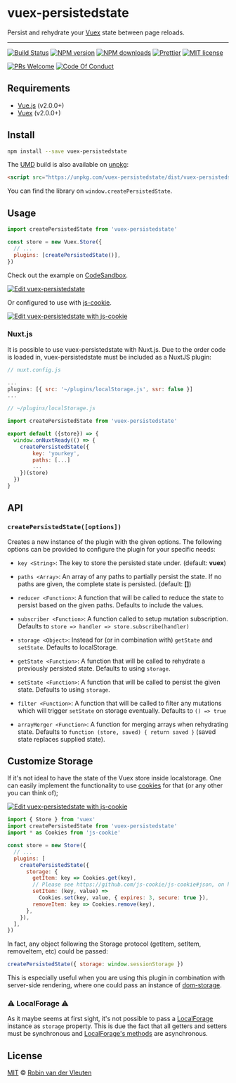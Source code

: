 # vuex-persistedstate

Persist and rehydrate your [Vuex](http://vuex.vuejs.org/) state between page reloads.

<hr />

[![Build Status](https://img.shields.io/travis/robinvdvleuten/vuex-persistedstate.svg)](https://travis-ci.org/robinvdvleuten/vuex-persistedstate)
[![NPM version](https://img.shields.io/npm/v/vuex-persistedstate.svg)](https://www.npmjs.com/package/vuex-persistedstate)
[![NPM downloads](https://img.shields.io/npm/dm/vuex-persistedstate.svg)](https://www.npmjs.com/package/vuex-persistedstate)
[![Prettier](https://img.shields.io/badge/code_style-prettier-ff69b4.svg)](https://github.com/prettier/prettier)
[![MIT license](https://img.shields.io/github/license/robinvdvleuten/vuex-persistedstate.svg)](https://github.com/robinvdvleuten/vuex-persistedstate/blob/master/LICENSE)

[![PRs Welcome](https://img.shields.io/badge/PRs-welcome-brightgreen.svg)](http://makeapullrequest.com)
[![Code Of Conduct](https://img.shields.io/badge/code%20of-conduct-ff69b4.svg)](https://github.com/robinvdvleuten/vuex-persistedstate/blob/master/.github/code_of_conduct.md)

## Requirements

- [Vue.js](https://vuejs.org) (v2.0.0+)
- [Vuex](http://vuex.vuejs.org) (v2.0.0+)

## Install

```bash
npm install --save vuex-persistedstate
```

The [UMD](https://github.com/umdjs/umd) build is also available on [unpkg](https://unpkg.com):

```html
<script src="https://unpkg.com/vuex-persistedstate/dist/vuex-persistedstate.umd.js"></script>
```

You can find the library on `window.createPersistedState`.

## Usage

```js
import createPersistedState from 'vuex-persistedstate'

const store = new Vuex.Store({
  // ...
  plugins: [createPersistedState()],
})
```

Check out the example on [CodeSandbox](https://codesandbox.io).

[![Edit vuex-persistedstate](https://codesandbox.io/static/img/play-codesandbox.svg)](https://codesandbox.io/s/80k4m2598)

Or configured to use with [js-cookie](https://github.com/js-cookie/js-cookie).

[![Edit vuex-persistedstate with js-cookie](https://codesandbox.io/static/img/play-codesandbox.svg)](https://codesandbox.io/s/xl356qvvkz)

### Nuxt.js

It is possible to use vuex-persistedstate with Nuxt.js. Due to the order code is loaded in, vuex-persistedstate must be included as a NuxtJS plugin:

```javascript
// nuxt.config.js

...
plugins: [{ src: '~/plugins/localStorage.js', ssr: false }]
...
```

```javascript
// ~/plugins/localStorage.js

import createPersistedState from 'vuex-persistedstate'

export default ({store}) => {
  window.onNuxtReady(() => {
    createPersistedState({
        key: 'yourkey',
        paths: [...]
        ...
    })(store)
  })
}
```

## API

### `createPersistedState([options])`

Creates a new instance of the plugin with the given options. The following options
can be provided to configure the plugin for your specific needs:

- `key <String>`: The key to store the persisted state under. (default: **vuex**)
- `paths <Array>`: An array of any paths to partially persist the state. If no paths are given, the complete state is persisted. (default: **[]**)
- `reducer <Function>`: A function that will be called to reduce the state to persist based on the given paths. Defaults to include the values.
- `subscriber <Function>`: A function called to setup mutation subscription. Defaults to `store => handler => store.subscribe(handler)`

- `storage <Object>`: Instead for (or in combination with) `getState` and `setState`. Defaults to localStorage.
- `getState <Function>`: A function that will be called to rehydrate a previously persisted state. Defaults to using `storage`.
- `setState <Function>`: A function that will be called to persist the given state. Defaults to using `storage`.
- `filter <Function>`: A function that will be called to filter any mutations which will trigger `setState` on storage eventually. Defaults to `() => true`
- `arrayMerger <Function>`: A function for merging arrays when rehydrating state. Defaults to `function (store, saved) { return saved }` (saved state replaces supplied state).

## Customize Storage

If it's not ideal to have the state of the Vuex store inside localstorage. One can easily implement the functionality to use [cookies](https://github.com/js-cookie/js-cookie) for that (or any other you can think of);

[![Edit vuex-persistedstate with js-cookie](https://codesandbox.io/static/img/play-codesandbox.svg)](https://codesandbox.io/s/xl356qvvkz?autoresize=1)

```js
import { Store } from 'vuex'
import createPersistedState from 'vuex-persistedstate'
import * as Cookies from 'js-cookie'

const store = new Store({
  // ...
  plugins: [
    createPersistedState({
      storage: {
        getItem: key => Cookies.get(key),
        // Please see https://github.com/js-cookie/js-cookie#json, on how to handle JSON.
        setItem: (key, value) =>
          Cookies.set(key, value, { expires: 3, secure: true }),
        removeItem: key => Cookies.remove(key),
      },
    }),
  ],
})
```

In fact, any object following the Storage protocol (getItem, setItem, removeItem, etc) could be passed:

```js
createPersistedState({ storage: window.sessionStorage })
```

This is especially useful when you are using this plugin in combination with server-side rendering, where one could pass an instance of [dom-storage](https://www.npmjs.com/package/dom-storage).

### ⚠️ LocalForage ⚠️

As it maybe seems at first sight, it's not possible to pass a [LocalForage](https://github.com/localForage/localForage) instance as `storage` property. This is due the fact that all getters and setters must be synchronous and [LocalForage's methods](https://github.com/localForage/localForage#callbacks-vs-promises) are asynchronous.

## License

[MIT](https://github.com/robinvdvleuten/vuex-persistedstate/blob/master/LICENSE) © [Robin van der Vleuten](https://www.robinvdvleuten.nl)
